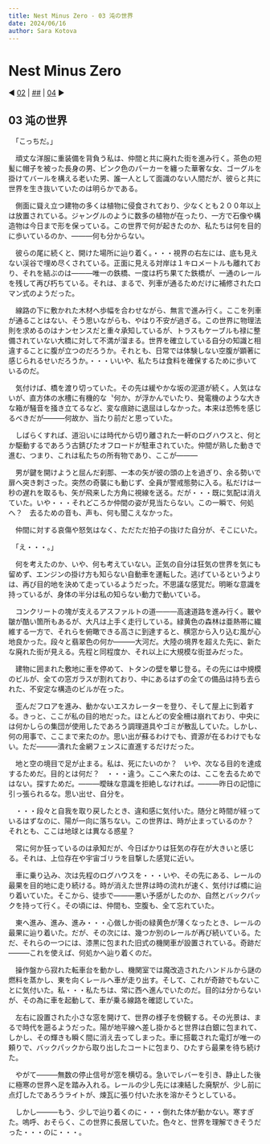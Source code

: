 ```yaml
---
title: Nest Minus Zero - 03 沌の世界
date: 2024/06/16
author: Sara Kotova
---
```


# Nest Minus Zero

◀ [02](/work/novel/post-NestMinusZero/02) | [##](/work/novel/post-NestMinusZero/summary) | [04](/work/novel/post-NestMinusZero/04) ▶

## 03 沌の世界

<div class='max-w-3xl'>

　「こっちだ。」

　頑丈な洋服に重装備を背負う私は、仲間と共に廃れた街を進み行く。茶色の短髪に帽子を被った長身の男、ピンク色のパーカーを纏った華奢な女、ゴーグルを掛けてバールを構える老いた男、誰一人として面識のない人間だが、彼らと共に世界を生き抜いていたのは明らかである。

　側面に聳え立つ建物の多くは植物に侵食されており、少なくとも２００年以上は放置されている。ジャングルのように数多の植物が在ったり、一方で石像や構造物は今日まで形を保っている。この世界で何が起きたのか、私たちは何を目的に歩いているのか、―――何も分からない。

　彼らの尾に続くと、開けた場所に辿り着く。・・・視界の右左には、底も見えない渓谷で埋め尽くされている。正面に見える対岸は１キロメートルも離れており、それを結ぶのは―――唯一の鉄橋、一度は朽ち果てた鉄橋が、一通のレールを残して再び朽ちている。それは、まるで、列車が通るためだけに補修されたロマン式のようだった。

　線路の下に敷かれた木材へ歩幅を合わせながら、無言で進み行く。ここを列車が通ることはない、そう思いながらも、やはり不安が過ぎる。この世界に物理法則を求めるのはナンセンスだと重々承知しているが、トラスもケーブルも禄に整備されていない大橋に対して不満が溜まる。世界を確立している自分の知識と相違することに腹が立つのだろうか。それとも、日常では体験しない空腹が顕著に感じられるせいだろうか。・・・いいや、私たちは食料を確保するために歩いているのだ。

　気付けば、橋を渡り切っていた。その先は緩やかな坂の泥道が続く。人気はないが、直方体の水槽に有機的な〝何か〟が浮かんでいたり、発電機のような大きな箱が騒音を掻き立てるなど、変な痕跡に退屈はしなかった。本来は恐怖を感じるべきだが―――何故か、当たり前だと思っていた。

　しばらくすれば、道沿いには時代から切り離された一軒のログハウスと、何とか駆動するであろう古錆びたオフロードが駐車されていた。仲間が熟した動きで進む、つまり、これは私たちの所有物であり、ここが―――

　男が鍵を開けようと屈んだ刹那、一本の矢が彼の頭の上を過ぎり、余る勢いで扉へ突き刺さった。突然の奇襲にも動じず、全員が警戒態勢に入る。私だけは一秒の遅れを取るも、矢が飛来した方角に視線を送る。だが・・・既に気配は消えていた。いや・・・それどころか仲間の姿が見当たらない。この一瞬で、何処へ？　去るための音も、声も、何も聞こえなかった。

　仲間に対する哀傷や怒気はなく、ただただ拍子の抜けた自分が、そこにいた。

　「え・・・。」

　何を考えたのか、いや、何も考えていない。正気の自分は狂気の世界を気にも留めず、エンジンの掛け方も知らない自動車を運転した。逃げているというよりは、再び目的地を決めて走っているようだった。不思議な感覚だ。明晰な意識を持っているが、身体の半分は私の知らない動力で動いている。

　コンクリートの塊が支えるアスファルトの道―――高速道路を進み行く。皸や皺が酷い箇所もあるが、大凡は上手く走行している。緑黄色の森林は亜熱帯に繊維する一方で、それらを俯瞰できる高さに到達すると、横窓から入り込む風が心地良かった。段々と翡翠色の何か―――大河だ。大陸の境界を超えた先に、新たな廃れた街が見える。先程と同程度か、それ以上に大規模な街並みだった。

　建物に囲まれた敷地に車を停めて、トタンの壁を攀じ登る。その先には中規模のビルが、全ての窓ガラスが割れており、中にあるはずの全ての備品は持ち去られた、不安定な構造のビルが在った。

　歪んだフロアを進み、動かないエスカレーターを登り、そして屋上に到着する。きっと、ここが私の目的地だった。ほとんどの安全柵は崩れており、中央には何かしらの集団が使用したであろう調理道具やゴミが散乱していた。しかし、何の用事で、ここまで来たのか。思い出が蘇るわけでも、資源が在るわけでもない。ただ―――潰れた金網フェンスに直進するだけだった。

　地と空の境目で足が止まる。私は、死にたいのか？　いや、次なる目的を達成するためだ。目的とは何だ？　・・・違う。ここへ来たのは、ここを去るためではない。探すためだ。―――曖昧な意識を拒絶しなければ。―――昨日の記憶に引っ張られるな。思い出せ、自分を。

　・・・段々と自我を取り戻したとき、違和感に気付いた。随分と時間が経っているはずなのに、陽が一向に落ちない。この世界は、時が止まっているのか？　それとも、ここは地球とは異なる惑星？

　常に何か狂っているのは承知だが、今日ばかりは狂気の存在が大きいと感じる。それは、上位存在や宇宙ゴリラを目撃した感覚に近い。

　車に乗り込み、次は先程のログハウスを・・・いや、その先にある、レールの最果を目的地に走り続ける。時が消えた世界は時の流れが速く、気付けば橋に辿り着いていた。そこから、徒歩で―――悪い予感がしたのか、自然とバックパックを持って行く。その頃には、仲間も、空腹も、全て忘れていた。

　東へ進み、進み、進み・・・心做しか街の緑黄色が薄くなったとき、レールの最果に辿り着いた。だが、その次には、幾つか別のレールが再び続いている。ただ、それらの一つには、漆黒に包まれた旧式の機関車が設置されている。奇跡だ―――これを使えば、何処かへ辿り着くのだ。

　操作盤から寂れた転車台を動かし、機関室では魔改造されたハンドルから謎の燃料を蒸かし、東を向くレールへ車が走り出す。そして、これが奇跡でもないことに気付いた。私・・・私たちは、常に西へ進んでいたのだ。目的は分からないが、その為に車を起動して、車が乗る線路を確認していた。

　左右に設置された小さな窓を開けて、世界の様子を傍観する。その光景は、まるで時代を遡るようだった。陽が地平線へ差し掛かると世界は白銀に包まれて、しかし、その輝きも瞬く間に消え去ってしまった。車に搭載された電灯が唯一の頼りで、バックパックから取り出したコートに包まり、ひたすら最果を待ち続けた。

　やがて―――無数の停止信号が窓を横切る。急いでレバーを引き、静止した後に極寒の世界へ足を踏み入れる。レールの少し先には凍結した廃駅が、少し前に点灯したであろうライトが、煉瓦に張り付いた氷を溶かそうとしている。

　しかし―――もう、少しで辿り着くのに・・・倒れた体が動かない。寒すぎた。嗚呼、おそらく、この世界に長居していた。色々と、世界を理解できそうだった・・・のに・・・。

</div>
